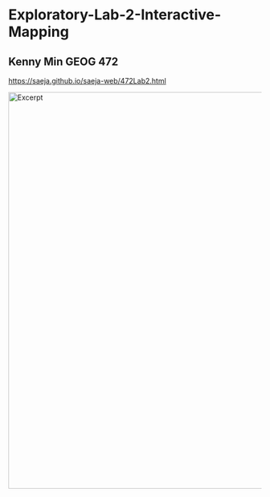 # Exploratory-Lab-2-Interactive-Mapping
## Kenny Min GEOG 472

https://saeja.github.io/saeja-web/472Lab2.html

<img width="789" alt="Excerpt" src="https://user-images.githubusercontent.com/97872469/156313004-4c78c1ee-c527-438a-a82b-3a5f86048590.png">


